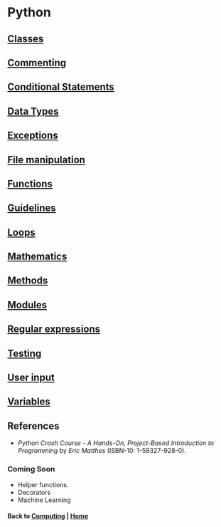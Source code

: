 # Python 

## [Classes](classes.md)

## [Commenting](comments.md)

## [Conditional Statements](conditionals.md)

## [Data Types](data_types.md)

## [Exceptions](exceptions.md)

## [File manipulation](files.md)

## [Functions](functions.md)

## [Guidelines](guidelines.md)

## [Loops](loops.md)

## [Mathematics](mathematics.md)

## [Methods](methods.md)

## [Modules](modules.md)

## [Regular expressions](regexs.md)

## [Testing](testing.md)

## [User input](user_input.md)

## [Variables](variables.md)

## References 
- *Python Crash Course - A Hands-On, Project-Based Introduction to Programming* by *Eric Matthes* (ISBN-10: 1-59327-928-0).

### Coming Soon
- Helper functions.
- Decorators
- Machine Learning

#### Back to [Computing](../README.md) | [Home](../../README.md) 
